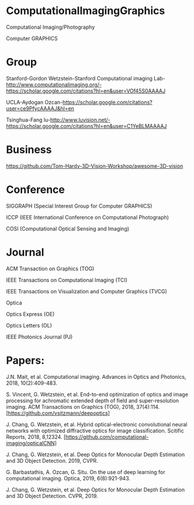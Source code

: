 # ComputationalImagingGraphics
Computational Imaging/Photography

Computer GRAPHICS

# Group

Stanford-Gordon Wetzstein-Stanford Computational imaging Lab-http://www.computationalimaging.org/-https://scholar.google.com/citations?hl=en&user=VOf45S0AAAAJ

UCLA-Aydogan Ozcan-https://scholar.google.com/citations?user=ce9PfycAAAAJ&hl=en

Tsinghua-Fang lu-http://www.luvision.net/-https://scholar.google.com/citations?hl=en&user=C1YeBLMAAAAJ

# Business

https://github.com/Tom-Hardy-3D-Vision-Workshop/awesome-3D-vision

# Conference

SIGGRAPH (Special Interest Group for Computer GRAPHICS)

ICCP (IEEE International Conference on Computational Photograph)

COSI (Computational Optical Sensing and Imaging)

# Journal

ACM Transaction on Graphics (TOG)

IEEE Transactions on Computational Imaging (TCI)

IEEE Transactions on Visualization and Computer Graphics (TVCG)

Optica

Optics Express (OE)

Optics Letters (OL)

IEEE Photonics Journal (PJ)

# Papers:

J.N. Mait, et al. Computational imaging. Advances in Optics and Photonics, 2018, 10(2):409-483.

S. Vincent, G. Wetzstein, et al. End-to-end optimization of optics and image processing for 
achromatic extended depth of field and super-resolution imaging. ACM Transactions on Graphics (TOG), 
2018, 37(4):114.[https://github.com/vsitzmann/deepoptics]

J. Chang, G. Wetzstein, et al. Hybrid optical-electronic convolutional neural networks with
optimized diffractive optics for image classification. Scitific Reports, 2018, 8,12324. 
[https://github.com/computational-imaging/opticalCNN]

J. Chang, G. Wetzstein, et al. Deep Optics for Monocular Depth Estimation and 3D Object Detection. 2019, CVPR.

G. Barbastathis, A. Ozcan, G. Situ. On the use of deep learning for computational imaging. Optica, 
2019, 6(8):921-943.

J. Chang, G. Wetzstein, et al. Deep Optics for Monocular Depth Estimation and 3D Object Detection. CVPR, 2019.
